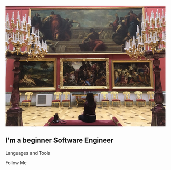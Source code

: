 ![Header](https://github.com/Azazaello/azazaello/blob/main/assets/yzaJBzeClIY.jpg)

## I'm a beginner Software Engineer

Languages and Tools

Follow Me